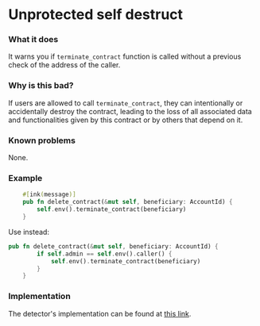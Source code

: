 # Unprotected self destruct

### What it does

It warns you if `terminate_contract` function is called without a previous check of the address of the caller.

### Why is this bad?

If users are allowed to call `terminate_contract`, they can intentionally or accidentally destroy the contract, leading to the loss of all associated data and functionalities given by this contract or by others that depend on it.

### Known problems

None.

### Example


```rust
    #[ink(message)]
    pub fn delete_contract(&mut self, beneficiary: AccountId) {
        self.env().terminate_contract(beneficiary)
    }
```


Use instead:

```rust
pub fn delete_contract(&mut self, beneficiary: AccountId) {
        if self.admin == self.env().caller() {
            self.env().terminate_contract(beneficiary)
        }
    }
```

### Implementation

The detector's implementation can be found at [this link](https://github.com/CoinFabrik/scout/tree/main/detectors/unprotected-self-destruct).